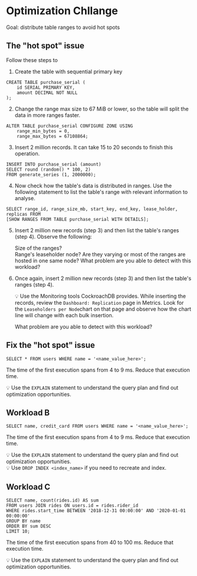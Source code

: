 # Optimization Chllange

Goal: distribute table ranges to avoid hot spots

## The "hot spot" issue

Follow these steps to 

1. Create the table with sequential primary key  
    
```
CREATE TABLE purchase_serial (
    id SERIAL PRIMARY KEY,
    amount DECIMAL NOT NULL
);
```

2. Change the range max size to 67 MiB or lower, so the table will split the data in more ranges faster.  
    
```
ALTER TABLE purchase_serial CONFIGURE ZONE USING 
    range_min_bytes = 0,
    range_max_bytes = 67108864;
```

3. Insert 2 million records. It can take 15 to 20 seconds to finish this operation.  

```
INSERT INTO purchase_serial (amount) 
SELECT round (random() * 100, 2) 
FROM generate_series (1, 2000000);
```

4. Now check how the table's data is distributed in ranges. Use the following statement to list the table's range with relevant information to analyse.  

```
SELECT range_id, range_size_mb, start_key, end_key, lease_holder, replicas FROM
[SHOW RANGES FROM TABLE purchase_serial WITH DETAILS]; 
```


5. Insert 2 million new records (step 3) and then list the table's ranges (step 4). Observe the following:  

   Size of the ranges?  
   Range's leaseholder node? Are they varying or most of the ranges are hosted in one same node?
   What problem are you able to detect with this workload?

5. Once again, insert 2 million new records (step 3) and then list the table's ranges (step 4).  

   💡 Use the Monitoring tools CockroachDB provides. While inserting the records, review the `Dashboard: Replication` page in Metrics.
   Look for the `Leaseholders per Node`chart on that page and observe how the chart line will change with each bulk insertion.

   What problem are you able to detect with this workload?

## Fix the "hot spot" issue  

```
SELECT * FROM users WHERE name = '<name_value_here>';  
```
The time of the first execution spans from 4 to 9 ms. Reduce that execution time.   

💡 Use the `EXPLAIN` statement to understand the query plan and find out optimization opportunities.  

## Workload B

```
SELECT name, credit_card FROM users WHERE name = '<name_value_here>'; 
```
The time of the first execution spans from 4 to 9 ms. Reduce that execution time.   

💡 Use the `EXPLAIN` statement to understand the query plan and find out optimization opportunities.  
💡 Use `DROP INDEX <index_name>` if you need to recreate and index.   


## Workload C

```
SELECT name, count(rides.id) AS sum  
FROM users JOIN rides ON users.id = rides.rider_id  
WHERE rides.start_time BETWEEN '2018-12-31 00:00:00' AND '2020-01-01 00:00:00'  
GROUP BY name  
ORDER BY sum DESC  
LIMIT 10; 
```
The time of the first execution spans from 40 to 100 ms. Reduce that execution time.   

💡 Use the `EXPLAIN` statement to understand the query plan and find out optimization opportunities.  

